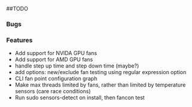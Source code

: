 ##TODO

### Bugs

### Features

- Add support for NVIDA GPU fans
- Add support for AMD GPU fans
- handle step up time and step down time (maybe?)
- add options: new/exclude fan testing using regular expression option
- CLI fan point configuration graph
- Make max threads limited by fans, rather than limited by temperature sensors (care race conditions)
- Run sudo sensors-detect on install, then fancon test